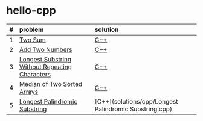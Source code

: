 # hello-cpp
|#| problem  | solution  |
|:---------------|:---------------|:---------------|
|1| [Two Sum](https://leetcode.com/problems/two-sum/description/)|[C++](https://github.com/dingyang027/hello-cpp/blob/master/solutions/cpp/2sum/2sum.cpp)|
|2| [Add Two Numbers](https://leetcode.com/problems/add-two-numbers/description/)|[C++](https://github.com/dingyang027/hello-cpp/blob/master/solutions/cpp/add2num/add2num.cpp)|
|3| [Longest Substring Without Repeating Characters](https://leetcode.com/problems/longest-substring-without-repeating-characters/description/)|[C++](https://github.com/dingyang027/hello-cpp/blob/master/solutions/cpp/Longest%20Substring%20Without%20Repeating%20Characters/LongestSubstringWithoutRepeatingCharacters.cpp)|
|4| [Median of Two Sorted Arrays](https://leetcode.com/problems/median-of-two-sorted-arrays/)|[C++](https://github.com/dingyang027/hello-cpp/blob/master/solutions/cpp/Median%20of%20Two%20Sorted%20Arrays/MedianofTwoSortedArrays.cpp)
|5| [Longest Palindromic Substring](https://leetcode.com/problems/longest-palindromic-substring/)|[C++](solutions/cpp/Longest Palindromic Substring.cpp)|
